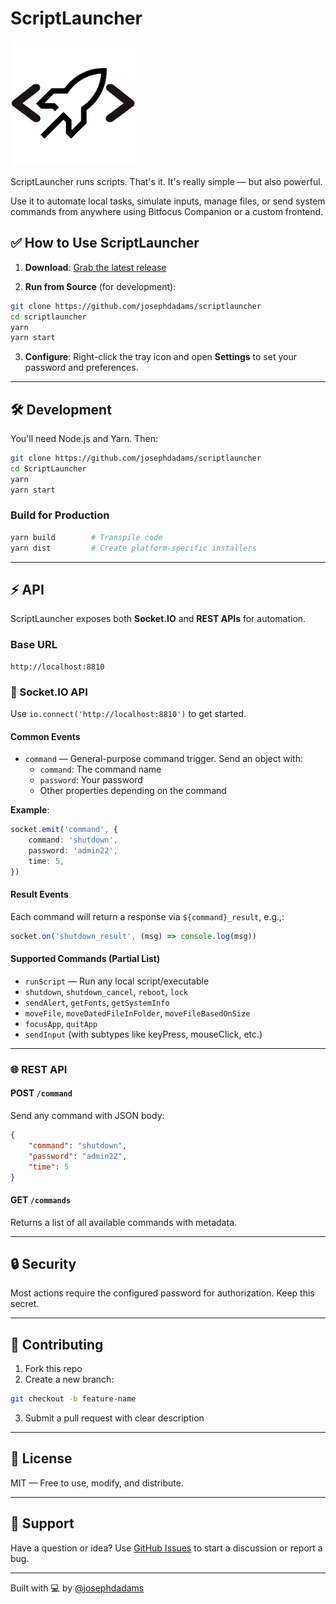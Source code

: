 # ScriptLauncher

<img src="assets/tray-icon.png" alt="Logo" width="200px" />

ScriptLauncher runs scripts. That's it. It's really simple — but also powerful.

Use it to automate local tasks, simulate inputs, manage files, or send system commands from anywhere using Bitfocus Companion or a custom frontend.

## ✅ How to Use ScriptLauncher

1. **Download**: [Grab the latest release](https://github.com/josephdadams/scriptlauncher/releases)

2. **Run from Source** (for development):

```bash
git clone https://github.com/josephdadams/scriptlauncher
cd scriptlauncher
yarn
yarn start
```

3. **Configure**: Right-click the tray icon and open **Settings** to set your password and preferences.

---

## 🛠 Development

You'll need Node.js and Yarn. Then:

```bash
git clone https://github.com/josephdadams/scriptlauncher
cd ScriptLauncher
yarn
yarn start
```

### Build for Production

```bash
yarn build        # Transpile code
yarn dist         # Create platform-specific installers
```

---

## ⚡ API

ScriptLauncher exposes both **Socket.IO** and **REST APIs** for automation.

### Base URL

```
http://localhost:8810
```

### 🔌 Socket.IO API

Use `io.connect('http://localhost:8810')` to get started.

#### Common Events

- `command` — General-purpose command trigger. Send an object with:
    - `command`: The command name
    - `password`: Your password
    - Other properties depending on the command

**Example**:

```ts
socket.emit('command', {
    command: 'shutdown',
    password: 'admin22',
    time: 5,
})
```

#### Result Events

Each command will return a response via `${command}_result`, e.g.,:

```ts
socket.on('shutdown_result', (msg) => console.log(msg))
```

#### Supported Commands (Partial List)

- `runScript` — Run any local script/executable
- `shutdown`, `shutdown_cancel`, `reboot`, `lock`
- `sendAlert`, `getFonts`, `getSystemInfo`
- `moveFile`, `moveDatedFileInFolder`, `moveFileBasedOnSize`
- `focusApp`, `quitApp`
- `sendInput` (with subtypes like keyPress, mouseClick, etc.)

---

### 🌐 REST API

#### POST `/command`

Send any command with JSON body:

```json
{
    "command": "shutdown",
    "password": "admin22",
    "time": 5
}
```

#### GET `/commands`

Returns a list of all available commands with metadata.

---

## 🔒 Security

Most actions require the configured password for authorization. Keep this secret.

---

## 🤝 Contributing

1. Fork this repo
2. Create a new branch:

```bash
git checkout -b feature-name
```

3. Submit a pull request with clear description

---

## 📄 License

MIT — Free to use, modify, and distribute.

---

## 🙋 Support

Have a question or idea? Use [GitHub Issues](https://github.com/josephdadams/scriptlauncher/issues) to start a discussion or report a bug.

---

Built with 💻 by [@josephdadams](https://github.com/josephdadams)
